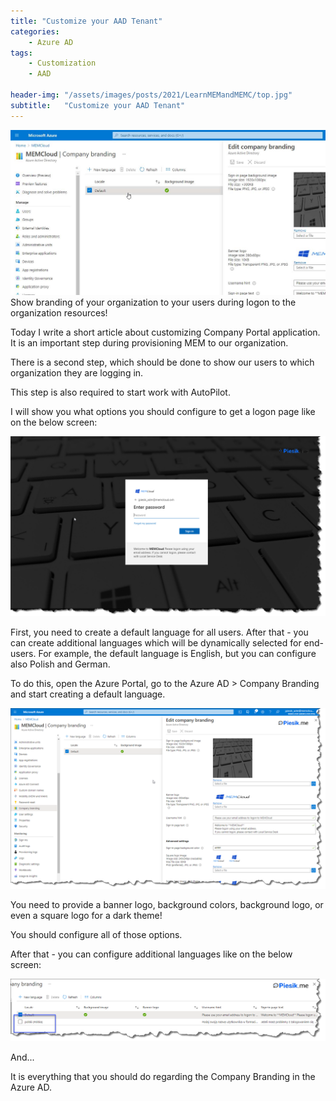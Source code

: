 ```yaml
---
title: "Customize your AAD Tenant"
categories:
    - Azure AD
tags:
    - Customization
    - AAD

header-img: "/assets/images/posts/2021/LearnMEMandMEMC/top.jpg"
subtitle:   "Customize your AAD Tenant"
---
```

![Customize your AAD Tenant](/assets/images/posts/2021/AADCustomization/top.jpg)Show branding of your organization to your users during logon to the organization resources!

Today I write a short article about customizing Company Portal application. It is an important step during provisioning MEM to our organization.

There is a second step, which should be done to show our users to which organization they are logging in.

This step is also required to start work with AutoPilot.

I will show you what options you should configure to get a logon page like on the below screen:

![Customize your AAD Tenant](/assets/images/posts/2021/AADCustomization/01.png)

First, you need to create a default language for all users. After that - you can create additional languages which will be dynamically selected for end-users. For example, the default language is English, but you can configure also Polish and German.

To do this, open the Azure Portal, go to the Azure AD > Company Branding and start creating a default language.

![Customize your AAD Tenant](/assets/images/posts/2021/AADCustomization/02.png)

You need to provide a banner logo, background colors, background logo, or even a square logo for a dark theme!

You should configure all of those options.

After that - you can configure additional languages like on the below screen:

![Customize your AAD Tenant](/assets/images/posts/2021/AADCustomization/03.png)

And...

It is everything that you should do regarding the Company Branding in the Azure AD.
